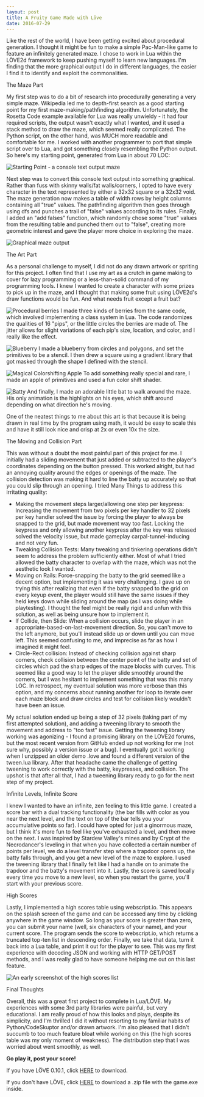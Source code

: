 ```yaml
---
layout: post
title: A Fruity Game Made with Löve
date: 2016-07-29
---
```


Like the rest of the world, I have been getting excited about procedural generation. I thought it might be fun to make a simple Pac-Man-like game to feature an infinitely generated maze. I chose to work in Lua within the LÖVE2d framework to keep pushing myself to learn new languages. I'm finding that the more graphical output I do in different languages, the easier I find it to identify and exploit the commonalities.

The Maze Part

My first step was to do a bit of research into procedurally generating a very simple maze. Wikipedia led me to depth-first search as a good starting point for my first maze-making/pathfinding algorithm. Unfortunately, the Rosetta Code example available for Lua was really unwieldy - it had four required scripts, the output wasn't exactly what I wanted, and it used a stack method to draw the maze, which seemed really complicated. The Python script, on the other hand, was MUCH more readable and comfortable for me. I worked with another programmer to port that simple script over to Lua, and got something closely resembling the Python output. So here's my starting point, generated from Lua in about 70 LOC:

![Starting Point - a console text output maze](/img/starting_maze_output.jpg) 

Next step was to convert this console text output into something graphical. Rather than fuss with skinny walls/fat walls/corners, I opted to have every character in the text represented by either a 32x32 square or a 32x32 void. The maze generation now makes a table of width rows by height columns containing all "true" values. The pathfinding algorithm then goes through using dfs and punches a trail of "false" values according to its rules. Finally, I added an "add falses" function, which randomly chose some "true" values from the resulting table and punched them out to "false", creating more geometric interest and gave the player more choice in exploring the maze.

![Graphical maze output](/img/yellow_graphical_maze_output.jpg) 

The Art Part

As a personal challenge to myself, I did not do any drawn artwork or spriting for this project. I often find that I use my art as a crutch in game making to cover for lazy programming or a less-than-solid command of my programming tools. I knew I wanted to create a character with some prizes to pick up in the maze, and I thought that making some fruit using LÖVE2d's draw functions would be fun. And what needs fruit except a fruit bat?

![Procedural berries](/img/berries.jpg)   I made three kinds of berries from the same code, which involved implementing a class system in Lua. The code randomizes the qualities of 16 "pips", or the little circles the berries are made of. The jitter allows for slight variations of each pip's size, location, and color, and I really like the effect.

![Blueberry](/img/blueberry.jpg)    I made a blueberry from circles and polygons, and set the primitives to be a stencil. I then drew a square using a gradient library that got masked through the shape I defined with the stencil.

![Magical Colorshifting Apple](/img/magic_apple.gif)   To add something really special and rare, I made an apple of primitives and used a fun color shift shader.

![Batty](/img/batty.jpg)    And finally, I made an adorable little bat to walk around the maze. His only animation is the highlights on his eyes, which shift around depending on what direction he's moving.

One of the neatest things to me about this art is that because it is being drawn in real time by the program using math, it would be easy to scale this and have it still look nice and crisp at 2x or even 10x the size.

The Moving and Collision Part

This was without a doubt the most painful part of this project for me. I initially had a sliding movement that just added or subtracted to the player's coordinates depending on the button pressed. This worked alright, but had an annoying quality around the edges or openings of the maze. The collision detection was making it hard to line the batty up accurately so that you could slip through an opening. I tried Many Things to address this irritating quality:
<ul>
  <li>Making the movement steps larger/allowing one step per keypress: Increasing the movement from two pixels per key handler to 32 pixels per key handler solved the issue by forcing the player to always be snapped to the grid, but made movement way too fast. Locking the keypress and only allowing another keypress after the key was released solved the velocity issue, but made gameplay carpal-tunnel-inducing and not very fun.</li>
  <li>Tweaking Collision Tests: Many tweaking and tinkering operations didn't seem to address the problem sufficiently either. Most of what I tried allowed the batty character to overlap with the maze, which was not the aesthetic look I wanted.</li>
  <li>Moving on Rails: Force-snapping the batty to the grid seemed like a decent option, but implementing it was very challenging. I gave up on trying this after realizing that even if the batty snapped to the grid on every keyup event, the player would still have the same issues if they held keys down while sliding around the map (as I was doing while playtesting). I thought the feel might be really rigid and unfun with this solution, as well as being unsure how to implement it.</li>
  <li>If Collide, then Slide: When a collision occurs, slide the player in an appropriate-based-on-last-movement direction. So, you can't move to the left anymore, but you'll instead slide up or down until you can move left. This seemed confusing to me, and imprecise as far as how I imagined it might feel.</li>
  <li>Circle-Rect collision: Instead of checking collision against sharp corners, check collision between the center point of the batty and set of circles which pad the sharp edges of the maze blocks with curves. This seemed like a good way to let the player slide smoothly around the corners, but I was hesitant to implement something that was this many LOC. In retrospect, my eventual solution was more verbose than this option, and my concerns about running another for loop to iterate over each maze block and draw circles and test for collision likely wouldn't have been an issue.</li>
</ul>

My actual solution ended up being a step of 32 pixels (taking part of my first attempted solution), and adding a tweening library to smooth the movement and address to "too fast" issue. Getting the tweening library working was agonizing - I found a promising library on the LOVE2d forums, but the most recent version from GitHub ended up not working for me (not sure why, possibly a version issue or a bug). I eventually got it working when I unzipped an older demo .love and found a different version of the tween.lua library. After that headache came the challenge of getting tweening to work correctly with the batty, keypresses, and collision. The upshot is that after all that, I had a tweening library ready to go for the next step of my project.

Infinite Levels, Infinite Score

I knew I wanted to have an infinite, zen feeling to this little game. I created a score bar with a dual tracking functionality (the bar fills with color as you near the next level, and the text on top of the bar tells you your accumulative points so far). I could have opted for just a ginormous maze, but I think it's more fun to feel like you've exhausted a level, and then move on the next. I was inspired by Stardew Valley's mines and by Crypt of the Necrodancer's leveling in that when you have collected a certain number of points per level, we do a level transfer step where a trapdoor opens up, the batty falls through, and you get a new level of the maze to explore. I used the tweening library that I finally felt like I had a handle on to animate the trapdoor and the batty's movement into it. Lastly, the score is saved locally every time you move to a new level, so when you restart the game, you'll start with your previous score.

High Scores

Lastly, I implemented a high scores table using webscript.io. This appears on the splash screen of the game and can be accessed any time by clicking anywhere in the game window. So long as your score is greater than zero, you can submit your name (well, six characters of your name), and your current score. The program sends the score to webscript.io, which returns a truncated top-ten list in descending order. Finally, we take that data, turn it back into a Lua table, and print it out for the player to see. This was my first experience with decoding JSON and working with HTTP GET/POST methods, and I was really glad to have someone helping me out on this last feature.

![An early screenshot of the high scores list](/img/scores_kinda_working.jpg)

Final Thoughts

Overall, this was a great first project to complete in Lua/LÖVE. My experiences with some 3rd party libraries were painful, but very educational. I am really proud of how this looks and plays, despite its simplicity, and I'm thrilled I did it without resorting to my familiar habits of Python/CodeSkuptor and/or drawn artwork. I'm also pleased that I didn't succumb to too much feature bloat while working on this (the high scores table was my only moment of weakness). The distribution step that I was worried about went smoothly, as well.

**Go play it, post your score!**

If you have LÖVE 0.10.1, click [HERE](https://github.com/katieamazing/katieamazing.github.io/blob/master/host/fruity.love?raw=true) to download. 

If you don't have LÖVE, click [HERE](https://github.com/katieamazing/katieamazing.github.io/raw/master/host/fruitylove.zip) to download a .zip file with the game.exe inside.
